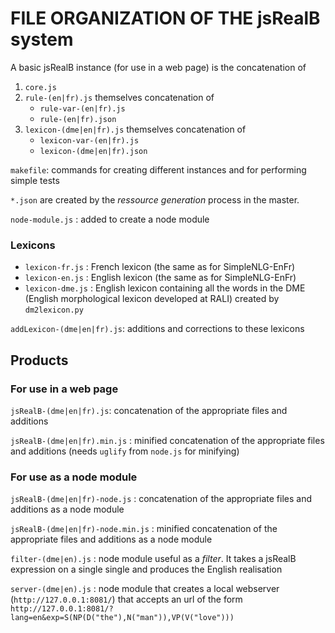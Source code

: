 # FILE ORGANIZATION OF THE jsRealB system

A basic jsRealB instance (for use in a web page) is the concatenation of

1. `core.js`
2. `rule-(en|fr).js`  themselves concatenation of 
    * `rule-var-(en|fr).js`
    * `rule-(en|fr).json`
3. `lexicon-(dme|en|fr).js`  themselves concatenation of 
    * `lexicon-var-(en|fr).js`
    * `lexicon-(dme|en|fr).json`
  
`makefile`: commands for creating different instances and for performing simple tests

`*.json` are created by the *ressource generation* process in the master.

`node-module.js` : added to create a node module

### Lexicons
* `lexicon-fr.js`  : French lexicon (the same as for SimpleNLG-EnFr)
* `lexicon-en.js`  : English lexicon (the same as for SimpleNLG-EnFr)
* `lexicon-dme.js` : English lexicon containing all the words in the DME (English morphological lexicon developed at RALI) created by `dm2lexicon.py`

`addLexicon-(dme|en|fr).js`: additions and corrections to these lexicons

## Products 
### For use in a web page
`jsRealB-(dme|en|fr).js`: concatenation of the appropriate files and additions

`jsRealB-(dme|en|fr).min.js`      : minified concatenation of the appropriate files and additions (needs `uglify` from `node.js` for minifying)

### For use as a node module
`jsRealB-(dme|en|fr)-node.js`     : concatenation of the appropriate files and additions as a node module

`jsRealB-(dme|en|fr)-node.min.js` : minified concatenation of the appropriate files and additions as a node module

`filter-(dme|en).js` : node module useful as a *filter*. It takes a jsRealB expression on a single single and produces the English realisation

`server-(dme|en).js` : node module that creates a local webserver (`http://127.0.0.1:8081/`) that accepts an url of the form  
    `http://127.0.0.1:8081/?lang=en&exp=S(NP(D("the"),N("man")),VP(V("love")))`

